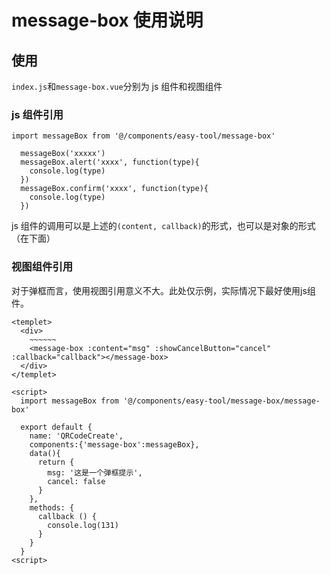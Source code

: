 # message-box 使用说明

## 使用

`index.js`和`message-box.vue`分别为 js 组件和视图组件

### js 组件引用

```
import messageBox from '@/components/easy-tool/message-box'

  messageBox('xxxxx')
  messageBox.alert('xxxx', function(type){
    console.log(type)
  })
  messageBox.confirm('xxxx', function(type){
    console.log(type)
  })
```

js 组件的调用可以是上述的`(content, callback)`的形式，也可以是对象的形式（在下面）

### 视图组件引用
对于弹框而言，使用视图引用意义不大。此处仅示例，实际情况下最好使用js组件。  

```
<templet>
  <div>
    ~~~~~~
    <message-box :content="msg" :showCancelButton="cancel" :callback="callback"></message-box>
  </div>
</templet>

<script>
  import messageBox from '@/components/easy-tool/message-box/message-box'

  export default {
    name: 'QRCodeCreate',
    components:{'message-box':messageBox},
    data(){
      return {
        msg: '这是一个弹框提示',
        cancel: false
      }
    },
    methods: {
      callback () {
        console.log(131)
      }
    }
  }
<script>
```
